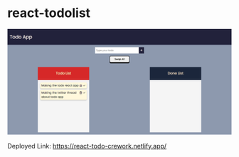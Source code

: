 # react-todolist

![image](./public/screencapture-react-todo-crework-netlify-app-2022-11-08-11_21_10.png)

Deployed Link: https://react-todo-crework.netlify.app/ 
